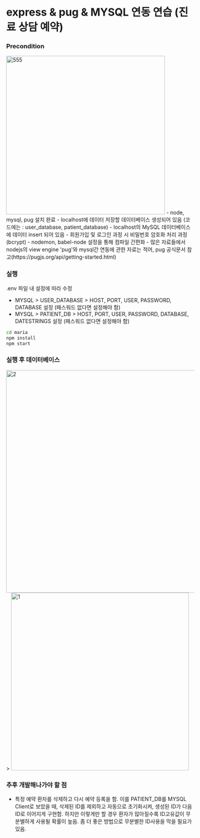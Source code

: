 # express & pug & MYSQL 연동 연습 (진료 상담 예약)


### Precondition
<img width="425" alt="555" src="https://user-images.githubusercontent.com/78465062/144005402-6724e800-93ea-4088-9106-267cc0e16de3.png">
- node, mysql, pug 설치 완료
- localhost에 데이터 저장할 데이터베이스 생성되어 있음 (코드에는 : user_database, patient_database)
- localhost의 MySQL 데이터베이스에 데이터 insert 되어 있음
- 회원가입 및 로그인 과정 시 비밀번호 암호화 처리 과정(bcrypt)
- nodemon, babel-node 설정을 통해 컴파일 간편화
- 많은 자료들에서 nodejs의 view engine 'pug'와 mysql간 연동에 관한 자료는 적어, pug 공식문서 참고(https://pugjs.org/api/getting-started.html)

### 실행
.env 파일 내 설정에 따라 수정
- MYSQL > USER_DATABASE > HOST, PORT, USER, PASSWORD, DATABASE 설정 (패스워드 없다면 설정해야 함) 
- MYSQL > PATIENT_DB > HOST, PORT, USER, PASSWORD, DATABASE, DATESTRINGS 설정 (패스워드 없다면 설정해야 함)

```bash
cd maria
npm install
npm start
```

### 실행 후 데이터베이스 

<img width="596" alt="2" src="https://user-images.githubusercontent.com/78465062/144003436-f364c70b-6a23-4b96-9024-62714908de5f.png">
>

<img width="476" alt="1" src="https://user-images.githubusercontent.com/78465062/144003399-586c403a-aadf-4240-946e-845a894303c3.png">


### 추후 개발해나가야 할 점
- 특정 예약 환자를 삭제하고 다시 예약 등록을 함. 이를 PATIENT_DB를 MYSQL Client로 보았을 때, 삭제된 ID를 제외하고 자동으로 초기화시켜, 생성된 ID가 다음ID로 이어지게 구현함. 하지만 이렇게만 할 경우 환자가 많아질수록 ID고유값이 무분별하게 사용될 확률이 높음. 좀 더 좋은 방법으로 무분별한 ID사용을 막을 필요가 있음. 
